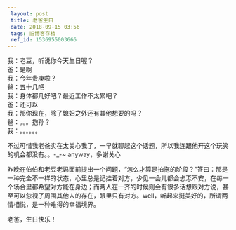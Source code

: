 ```yaml
---
 layout: post
 title: 老爸生日
 date: 2018-09-15 03:56
 tags: 旧博客存档
 ref_id: 1536955003666
---
```

我：老豆，听说你今天生日喔？  
爸：是啊  
我：今年贵庚啦？  
爸：五十几吧  
我：身体都几好吧？最近工作不太累吧？  
爸：还可以  
我：那你现在，除了媳妇之外还有其他想要的吗？  
爸：。。。抱孙？  
我：。。。。。。  
  
不过可惜我老爸实在太关心我了，一早就聊起这个话题，所以我连跟他开这个玩笑的机会都没有。。-_-~ anyway，多谢关心

昨晚在伯伯和老豆老妈面前提出一个问题，“怎么才算是拍拖的阶段？”答曰：那是一种完全不一样的状态，心里总是记挂着对方，少见一会儿都会忐忑不安，在每一个场合里都希望对方能在身边；而两人在一齐的时候则会有很多话想跟对方说，甚至可以忽视了周围其他人的存在，眼里只有对方。well，听起来挺美好的，所谓两情相悦，是一种难得的幸福境界。

老爸，生日快乐！

